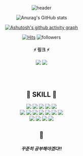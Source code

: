 <div align="center">   

![header](https://capsule-render.vercel.app/api?type=slice&color=random&section=header&text=SU_CHANG's&desc=ReadMe&fontSize=33&descSize=25&rotate=8&fontAlign=75&fontAlignY=10&descAlign=88&descAlignY=33)   

![Anurag's GitHub stats](https://github-readme-stats.vercel.app/api?username=Runu09&show_icons=true&theme=radical)

[![Ashutosh's github activity graph](https://activity-graph.herokuapp.com/graph?username=Runu09&theme=dracula)](https://github.com/ashutosh00710/github-readme-activity-graph)
  
[![Hits](https://hits.seeyoufarm.com/api/count/incr/badge.svg?url=https%3A%2F%2Fgithub.com%2FRunu09%2FSUCHANG_CHOI&count_bg=%23CCCC41&title_bg=%23555555&icon=&icon_color=%23E7E7E7&title=hits&edge_flat=false)](https://hits.seeyoufarm.com)
![followers](https://img.shields.io/github/followers/ohbyul?style=social)

#### :zap: 링크 :zap:

<a href="https://www.instagram.com/su_chang09/"><img src="https://img.shields.io/badge/Instagram-E4405F?style=flat-square&logo=Instagram&logoColor=black"/></a>
<a href="https://www.notion.so/runu94/4d58a084931a418c85bb8e255fae5de0"><img src="https://img.shields.io/badge/Notion-000000?style=flat-square&logo=Notion&logoColor=white"/></a>

<br><br>
  
## :star2: SKILL :star2:
  
<!-- ### :loudspeaker: Front -->
<img src="https://img.shields.io/badge/HTML5-E34F26?style=flat-square&logo=HTML5&logoColor=white"/>
<img src="https://img.shields.io/badge/CSS3-1572B6?style=flat-square&logo=CSS3&logoColor=white"/>
<img src="https://img.shields.io/badge/JavaScript-F7DF1E?style=flat-square&logo=JavaScript&logoColor=white"/>
<img src="https://img.shields.io/badge/jQuery-0769AD?style=flat-square&logo=jQuery&logoColor=white"/>
<img src="https://img.shields.io/badge/Bootstrap-7952B3?style=flat-square&logo=Bootstrap&logoColor=white"/>
<br>
<!-- ### :loudspeaker: Back -->
<img src="https://img.shields.io/badge/Spring-6DB33F?style=flat-square&logo=Spring&logoColor=white"/>
<img src="https://img.shields.io/badge/Spring Boot-6DB33F?style=flat-square&logo=Spring Boot&logoColor=white"/>
<img src="https://img.shields.io/badge/Spring Security-6DB33F?style=flat-square&logo=Spring Security&logoColor=white"/>
<img src="https://img.shields.io/badge/Thymeleaf-005F0F?style=flat-square&logo=Thymeleaf&logoColor=white"/>
<img src="https://img.shields.io/badge/Oracle-F80000?style=flat-square&logo=Oracle&logoColor=white"/>
<img src="https://img.shields.io/badge/JAVA-007396?style=flat-square&logo=JAVA&logoColor=white"/>
<img src="https://img.shields.io/badge/JSP-F7901E?style=flat-square&logo=JSP&logoColor=white"/>
<br>
<!-- ### :loudspeaker: Common -->
<img src="https://img.shields.io/badge/GitHub-181717?style=flat-square&logo=GitHub&logoColor=white"/>
<img src="https://img.shields.io/badge/Apache Tomcat-F8DC75?style=flat-square&logo=Apache Tomcat&logoColor=black"/>
<img src="https://img.shields.io/badge/Windows-0078D6?style=flat-square&logo=Windows&logoColor=white"/>
<img src="https://img.shields.io/badge/JSTL/EL-0078D6?style=flat-square&logo=JSTL/EL&logoColor=white"/>

## :thought_balloon:
  
##### 꾸준히 공부해야겠다!!
  
</div>
